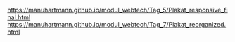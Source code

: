 https://manuhartmann.github.io/modul_webtech/Tag_5/Plakat_responsive_final.html
https://manuhartmann.github.io/modul_webtech/Tag_7/Plakat_reorganized.html
